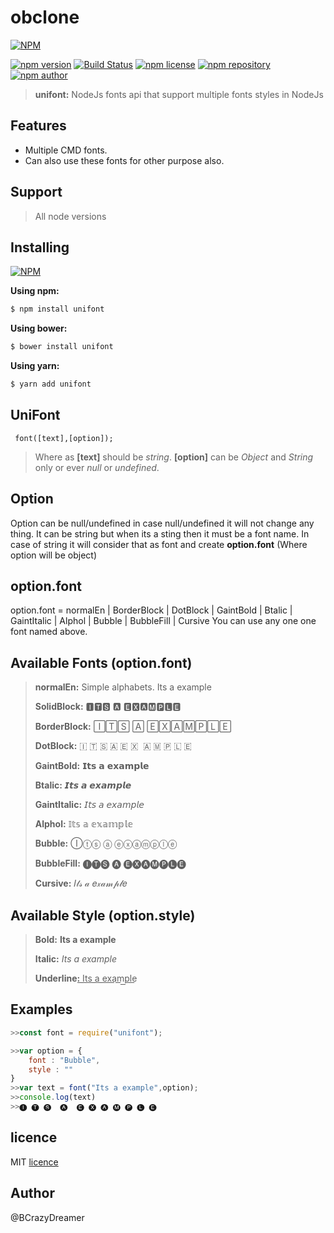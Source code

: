 
# obclone
[![NPM](https://nodei.co/npm/unifont.png)](https://www.npmjs.org/package/unifont)

[![npm version](https://img.shields.io/npm/v/unifont.svg?style=flat-square)](https://www.npmjs.org/package/unifont)
[![Build Status](https://travis-ci.org/nepsho/unifont.svg?branch=master)](https://travis-ci.org/nepsho/unifont)
[![npm license](https://img.shields.io/static/v1.svg?label=License&message=MIT&color=informational)](https://github.com/nepsho/unifont/blob/master/LICENSE)
[![npm repository](https://img.shields.io/static/v1.svg?label=Repository&message=GitHub&color=yellow)](https://github.com/nepsho/unifont)
[![npm author](https://img.shields.io/static/v1.svg?label=Author&message=bcrazydreamer&color=success)](https://www.npmjs.com/~bcrazydreamer)

>**unifont:** NodeJs fonts api that support multiple fonts styles in NodeJs
## Features
- Multiple CMD fonts.
- Can also use these fonts for other purpose also.

## Support
>All node versions

## Installing
[![NPM](https://nodei.co/npm/unifont.png?mini=true)](https://www.npmjs.org/package/unifont)

**Using npm:**
```bash
$ npm install unifont
```

**Using bower:**

```bash
$ bower install unifont
```

**Using yarn:**

```bash
$ yarn add unifont
```

## UniFont
```
 font([text],[option]);
```
> Where as
>  **[text]** should be *string*.
> **[option]** can be *Object* and *String* only or ever *null* or *undefined*.

## Option
Option can be null/undefined in case null/undefined it will not change any thing. It can be string but when its a sting then it must be a font name.
In case of string it will consider that as font and create **option.font** (Where option will be object)

## option.font
option.font = normalEn | BorderBlock | DotBlock | GaintBold | Btalic | GaintItalic | Alphol | Bubble | BubbleFill | Cursive
You can use any one one font named above.

## Available Fonts (option.font)
> **normalEn:** Simple alphabets.
> Its a example
>
> **SolidBlock:**
>🅸🆃🆂  🅰  🅴🆇🅰🅼🅿🅻🅴
>  
> **BorderBlock:**
>🄸🅃🅂	🄰  🄴🅇🄰🄼🄿🄻🄴
>
> **DotBlock:**
>🇮 🇹 🇸​   🇦   ​🇪 🇽 ​ 🇦 🇲 🇵 ​🇱 🇪
>
> **GaintBold:**
>𝗜𝘁𝘀  𝗮  𝗲𝘅𝗮𝗺𝗽𝗹𝗲
>
> **Btalic:**
>𝙄𝙩𝙨 𝙖 𝙚𝙭𝙖𝙢𝙥𝙡𝙚
>
> **GaintItalic:**
>𝘐𝘵𝘴 𝘢 𝘦𝘹𝘢𝘮𝘱𝘭𝘦
>
>**Alphol:**
>𝕀𝕥𝕤 𝕒 𝕖𝕩𝕒𝕞𝕡𝕝𝕖
>
>**Bubble:**
>Ⓘⓣⓢ ⓐ ⓔⓧⓐⓜⓟⓛⓔ
>
> **BubbleFill:**
>🅘🅣🅢  🅐  🅔🅧🅐🅜🅟🅛🅔
>
> **Cursive:**
> 𝐼𝓉𝓈 𝒶 𝑒𝓍𝒶𝓂𝓅𝓁𝑒

## Available Style (option.style)
>**Bold:**
>**Its a example**
>
>**Italic:**
>*Its a example*
>
>**Underline:**
> ͟I͟t͟s͟ ͟a͟ ͟e͟x͟a͟m͟p͟l͟e͟


## Examples

```js
>>const font = require("unifont");
```
```js
>>var option = {
	font : "Bubble",
	style : ""
}
>>var text = font("Its a example",option);
>>console.log(text)
>>🅘 🅣 🅢  🅐  🅔 🅧 🅐 🅜 🅟 🅛 🅔
```
## licence
MIT [licence](https://opensource.org/licenses/MIT)

## Author
@BCrazyDreamer
